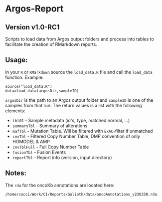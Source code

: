 # Argos-Report

## Version v1.0-RC1

Scripts to load data from Argos output folders and process into tables to facilitate the creation of RMarkdown reports.

## Usage:

In your `R` or `RMarkdown` source the `load_data.R` file and call the `load_data` function. Example:

```
source("load_data.R")
data=load_data(argosDir,sampleID)
```

`argosDir` is the path to an Argos output folder and `sampleID` is one of the samples from that run. The return values is a list with the following elements:

- `tbl01` - Sample metadata (id's, type, matched normal, ...)
- `summaryTbl` - Summary of alterations
- `mafTbl` - Mutation Table. Will be filtered with `ExAC`-filter if unmatched
- `cnvTbl` - Filtered Copy Number Table, DMP convention of only HOMODEL & AMP
- `cnvTblFull` - Full Copy Number Table
- `fusionTbl` - Fusion Events
- `reportTbl` - Report info (version, input directory)

## Notes:

The `rda` for the oncoKb annotations are located here:
```
/home/socci/Work/CI/Reports/Goliath/data/oncoAnnotations_v230330.rda
```





